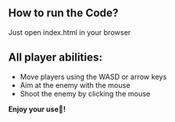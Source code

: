 ## How to run the Code?
Just open index.html in your browser

## All player abilities:
- Move players using the WASD or arrow keys
- Aim at the enemy with the mouse
- Shoot the enemy by clicking the mouse

**Enjoy your use🤗!**
